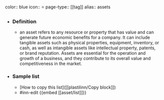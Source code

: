 color:: blue
icon:: ⭐
page-type:: [[tag]]
alias:: assets

- ### Definition 
  - an asset refers to any resource or property that has value and can generate future economic benefits for a company. It can include tangible assets such as physical properties, equipment, inventory, or cash, as well as intangible assets like intellectual property, patents, or brand reputation. Assets are essential for the operation and growth of a business, and they contribute to its overall value and competitiveness in the market.
- ### Sample list
  - [How to copy this list]([[plastilinn/Copy block]])
  - #inn-edit {{embed [[asset/list]]}}


